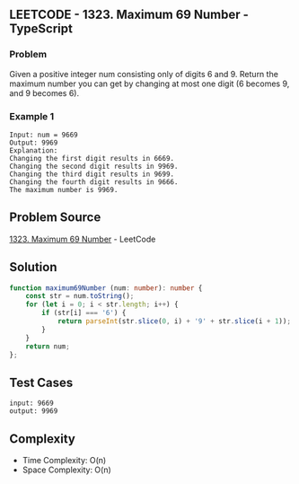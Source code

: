 ## LEETCODE - 1323. Maximum 69 Number - TypeScript

### Problem
Given a positive integer num consisting only of digits 6 and 9. Return the maximum number you can get by changing at most one digit (6 becomes 9, and 9 becomes 6).

### Example 1
```
Input: num = 9669
Output: 9969
Explanation:
Changing the first digit results in 6669.
Changing the second digit results in 9969.
Changing the third digit results in 9699.
Changing the fourth digit results in 9666.
The maximum number is 9969.
```

## Problem Source
[1323. Maximum 69 Number](https://leetcode.com/problems/maximum-69-number/) - LeetCode

## Solution
```typescript
function maximum69Number (num: number): number {
    const str = num.toString();
    for (let i = 0; i < str.length; i++) {
        if (str[i] === '6') {
            return parseInt(str.slice(0, i) + '9' + str.slice(i + 1));
        }
    }
    return num;
};
```

## Test Cases
```
input: 9669
output: 9969
```

## Complexity
- Time Complexity: O(n)
- Space Complexity: O(n)

